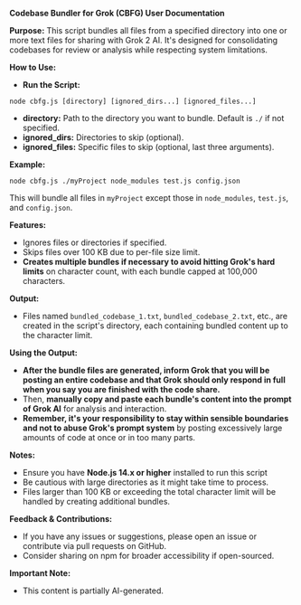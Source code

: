 **Codebase Bundler for Grok (CBFG) User Documentation**

**Purpose:**
This script bundles all files from a specified directory into one or more text files for sharing with Grok 2 AI. It's designed for consolidating codebases for review or analysis while respecting system limitations.

**How to Use:**

- **Run the Script:**

```
node cbfg.js [directory] [ignored_dirs...] [ignored_files...]
```

- **directory:** Path to the directory you want to bundle. Default is `./` if not specified.
- **ignored_dirs:** Directories to skip (optional).
- **ignored_files:** Specific files to skip (optional, last three arguments).

**Example:**

```
node cbfg.js ./myProject node_modules test.js config.json
```

This will bundle all files in `myProject` except those in `node_modules`, `test.js`, and `config.json`.

**Features:**

- Ignores files or directories if specified.
- Skips files over 100 KB due to per-file size limit.
- **Creates multiple bundles if necessary to avoid hitting Grok's hard limits** on character count, with each bundle capped at 100,000 characters.

**Output:**

- Files named `bundled_codebase_1.txt`, `bundled_codebase_2.txt`, etc., are created in the script's directory, each containing bundled content up to the character limit.

**Using the Output:**

- **After the bundle files are generated, inform Grok that you will be posting an entire codebase and that Grok should only respond in full when you say you are finished with the code share.**
- Then, **manually copy and paste each bundle's content into the prompt of Grok AI** for analysis and interaction.
- **Remember, it's your responsibility to stay within sensible boundaries and not to abuse Grok's prompt system** by posting excessively large amounts of code at once or in too many parts.

**Notes:**

- Ensure you have **Node.js 14.x or higher** installed to run this script
- Be cautious with large directories as it might take time to process.
- Files larger than 100 KB or exceeding the total character limit will be handled by creating additional bundles.

**Feedback & Contributions:**

- If you have any issues or suggestions, please open an issue or contribute via pull requests on GitHub.
- Consider sharing on npm for broader accessibility if open-sourced.

**Important Note:**

- This content is partially AI-generated.
